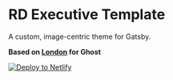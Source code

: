 # RD Executive Template

A custom, image-centric theme for Gatsby.

**Based on [London](https://github.com/TryGhost/London) for Ghost**


[![Deploy to Netlify](https://www.netlify.com/img/deploy/button.svg)](https://app.netlify.com/start/deploy?repository=https://github.com/RepDefHosting/MPDS-Microsite&stack=cms)
